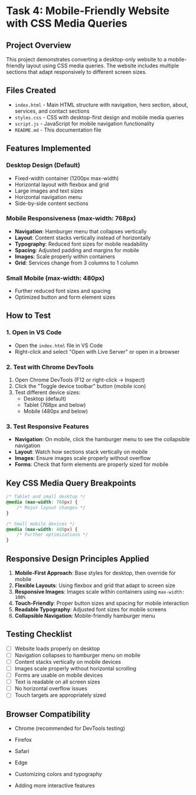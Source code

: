 # Task 4: Mobile-Friendly Website with CSS Media Queries

## Project Overview
This project demonstrates converting a desktop-only website to a mobile-friendly layout using CSS media queries. The website includes multiple sections that adapt responsively to different screen sizes.

## Files Created
- `index.html` - Main HTML structure with navigation, hero section, about, services, and contact sections
- `styles.css` - CSS with desktop-first design and mobile media queries
- `script.js` - JavaScript for mobile navigation functionality
- `README.md` - This documentation file

## Features Implemented

### Desktop Design (Default)
- Fixed-width container (1200px max-width)
- Horizontal layout with flexbox and grid
- Large images and text sizes
- Horizontal navigation menu
- Side-by-side content sections

### Mobile Responsiveness (max-width: 768px)
- **Navigation**: Hamburger menu that collapses vertically
- **Layout**: Content stacks vertically instead of horizontally
- **Typography**: Reduced font sizes for mobile readability
- **Spacing**: Adjusted padding and margins for mobile
- **Images**: Scale properly within containers
- **Grid**: Services change from 3 columns to 1 column

### Small Mobile (max-width: 480px)
- Further reduced font sizes and spacing
- Optimized button and form element sizes

## How to Test

### 1. Open in VS Code
- Open the `index.html` file in VS Code
- Right-click and select "Open with Live Server" or open in a browser

### 2. Test with Chrome DevTools
1. Open Chrome DevTools (F12 or right-click → Inspect)
2. Click the "Toggle device toolbar" button (mobile icon)
3. Test different device sizes:
   - Desktop (default)
   - Tablet (768px and below)
   - Mobile (480px and below)

### 3. Test Responsive Features
- **Navigation**: On mobile, click the hamburger menu to see the collapsible navigation
- **Layout**: Watch how sections stack vertically on mobile
- **Images**: Ensure images scale properly without overflow
- **Forms**: Check that form elements are properly sized for mobile

## Key CSS Media Query Breakpoints

```css
/* Tablet and small desktop */
@media (max-width: 768px) {
    /* Major layout changes */
}

/* Small mobile devices */
@media (max-width: 480px) {
    /* Further optimizations */
}
```

## Responsive Design Principles Applied

1. **Mobile-First Approach**: Base styles for desktop, then override for mobile
2. **Flexible Layouts**: Using flexbox and grid that adapt to screen size
3. **Responsive Images**: Images scale within containers using `max-width: 100%`
4. **Touch-Friendly**: Proper button sizes and spacing for mobile interaction
5. **Readable Typography**: Adjusted font sizes for mobile screens
6. **Collapsible Navigation**: Mobile-friendly hamburger menu

## Testing Checklist

- [ ] Website loads properly on desktop
- [ ] Navigation collapses to hamburger menu on mobile
- [ ] Content stacks vertically on mobile devices
- [ ] Images scale properly without horizontal scrolling
- [ ] Forms are usable on mobile devices
- [ ] Text is readable on all screen sizes
- [ ] No horizontal overflow issues
- [ ] Touch targets are appropriately sized

## Browser Compatibility
- Chrome (recommended for DevTools testing)
- Firefox
- Safari
- Edge

- Customizing colors and typography
- Adding more interactive features
